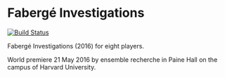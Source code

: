 Fabergé Investigations
======================

[![Build Status](https://travis-ci.org/trevorbaca/faberge.svg?branch=master)](https://travis-ci.org/trevorbaca/faberge)

Fabergé Investigations (2016) for eight players.

World premiere 21 May 2016 by ensemble recherche in Paine Hall on the campus of
Harvard University.